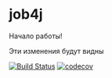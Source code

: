 # job4j
Начало работы!

Эти изменения будут видны

[![Build Status](https://travis-ci.com/007javac/job4j.svg?branch=master)](https://travis-ci.com/007javac/job4j)
[![codecov](https://codecov.io/gh/007javac/job4j/branch/master/graph/badge.svg?token=POILXQV7RO)](https://codecov.io/gh/007javac/job4j)